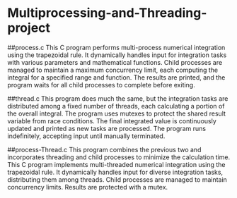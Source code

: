 # Multiprocessing-and-Threading-project
##process.c
This C program performs multi-process numerical integration using the trapezoidal rule. It dynamically handles input for integration tasks with various parameters and mathematical functions. Child processes are managed to maintain a maximum concurrency limit, each computing the integral for a specified range and function. The results are printed, and the program waits for all child processes to complete before exiting.

##thread.c
This program does much the same, but the integration tasks are distributed among a fixed number of threads, each calculating a portion of the overall integral. The program uses mutexes to protect the shared result variable from race conditions. The final integrated value is continuously updated and printed as new tasks are processed. The program runs indefinitely, accepting input until manually terminated.

##process-Thread.c
This program combines the previous two and incorporates threading and child processes to minimize the calculation time. 
This C program implements multi-threaded numerical integration using the trapezoidal rule. It dynamically handles input for diverse integration tasks, distributing them among threads. Child processes are managed to maintain concurrency limits. Results are protected with a mutex.
